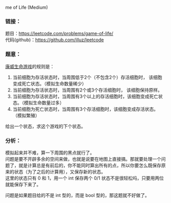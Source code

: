 me of Life (Medium)

### **链接**：
题目：https://leetcode.com/problems/game-of-life/  
代码(github)：https://github.com/illuz/leetcode

### **题意**：

[康威生命游戏](https://zh.wikipedia.org/wiki/康威生命游戏)的规则是：

1. 当前细胞为存活状态时，当周围低于2个（不包含2个）存活细胞时， 该细胞变成死亡状态。（模拟生命数量稀少）
2. 当前细胞为存活状态时，当周围有2个或3个存活细胞时， 该细胞保持原样。 
3. 当前细胞为存活状态时，当周围有3个以上的存活细胞时，该细胞变成死亡状态。（模拟生命数量过多） 
4. 当前细胞为死亡状态时，当周围有3个存活细胞时，该细胞变成存活状态。 （模拟繁殖）  

给出一个状态，求这个游戏的下个状态。

### **分析**：

模拟起来并不难，算一下周围的黑点就行了。  
问题是要不开辟多余的空间来做，也就是说要在地图上直接搞。那就要处理一个问题了，就是计算总是有前后的，你不能同时算出所有的点，所以你要怎么既保存原来的状态（为了之后的计算用），又保存新的状态。  
这里的状态只有 0 和 1，用一个 int 保存两个 0/1 状态不是很轻松吗，只要用两位就能保存下来了。  

问题是如果题目给的不是 int 型的，而是 bool 型的，那这题就不好做了。  
